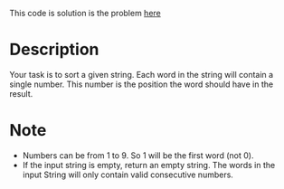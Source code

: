 This code is solution is the problem [here](https://www.codewars.com/kata/55c45be3b2079eccff00010f)

# Description

Your task is to sort a given string. Each word in the string will contain a single number. This number is the position the word should have in the result.

# Note

* Numbers can be from 1 to 9. So 1 will be the first word (not 0).
* If the input string is empty, return an empty string. The words in the input String will only contain valid consecutive numbers.

